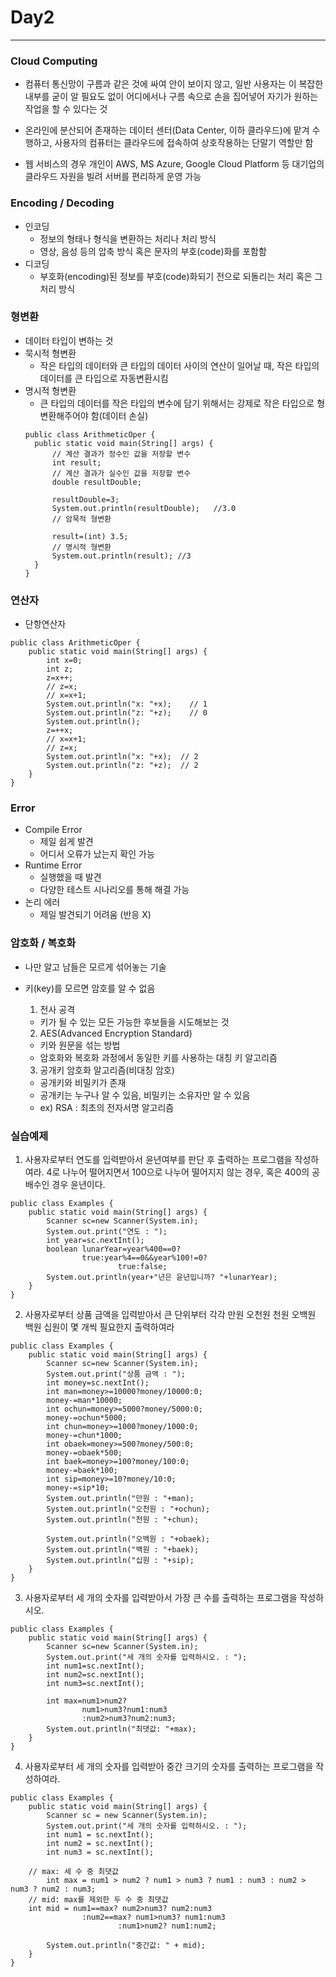 # Day2
---

### Cloud Computing
- 컴퓨터 통신망이 구름과 같은 것에 싸여 안이 보이지 않고, 일반 사용자는 이 복잡한 내부를 굳이 알 필요도 없이 어디에서나 구름 속으로 손을 집어넣어 자기가 원하는 작업을 할 수 있다는 것

- 온라인에 분산되어 존재하는 데이터 센터(Data Center, 이하 클라우드)에 맡겨 수행하고, 사용자의 컴퓨터는 클라우드에 접속하여 상호작용하는 단말기 역할만 함

- 웹 서비스의 경우 개인이 AWS, MS Azure, Google Cloud Platform 등 대기업의 클라우드 자원을 빌려 서버를 편리하게 운영 가능


### Encoding / Decoding
- 인코딩
  - 정보의 형태나 형식을 변환하는 처리나 처리 방식
  - 영상, 음성 등의 압축 방식 혹은 문자의 부호(code)화를 포함함
- 디코딩
  - 부호화(encoding)된 정보를 부호(code)화되기 전으로 되돌리는 처리 혹은 그 처리 방식


### 형변환
- 데이터 타입이 변하는 것
- 묵시적 형변환
  - 작은 타입의 데이터와 큰 타입의 데이터 사이의 연산이 일어날 때, 작은 타입의 데이터를 큰 타입으로 자동변환시킴
- 명시적 형변환
  - 큰 타입의 데이터를 작은 타입의 변수에 담기 위해서는 강제로 작은 타입으로 형변환해주어야 함(데이터 손실)
  ~~~
  public class ArithmeticOper {
  	public static void main(String[] args) {
  		// 계산 결과가 정수인 값을 저장할 변수
  		int result;
  		// 계산 결과가 실수인 값을 저장할 변수
  		double resultDouble;

  		resultDouble=3;
  		System.out.println(resultDouble);	//3.0
  		// 암묵적 형변환

  		result=(int) 3.5;
  		// 명시적 형변환
  		System.out.println(result);	//3
  	}
  }
  ~~~

### 연산자
- 단항연산자
~~~
public class ArithmeticOper {
	public static void main(String[] args) {
		int x=0;
		int z;
		z=x++;
		// z=x;
		// x=x+1;
		System.out.println("x: "+x);    // 1
		System.out.println("z: "+z);    // 0
		System.out.println();
		z=++x;
		// x=x+1;
		// z=x;
		System.out.println("x: "+x);  // 2
		System.out.println("z: "+z);  // 2
	}
}
~~~  

### Error
- Compile Error
  - 제일 쉽게 발견
  - 어디서 오류가 났는지 확인 가능
- Runtime Error
  - 실행했을 때 발견
  - 다양한 테스트 시나리오를 통해 해결 가능
- 논리 에러
  - 제일 발견되기 어려움 (반응 X)

### 암호화 / 복호화
- 나만 알고 남들은 모르게 섞어놓는 기술
- 키(key)를 모르면 암호를 알 수 없음

  1. 전사 공격
    - 키가 될 수 있는 모든 가능한 후보들을 시도해보는 것
  2. AES(Advanced Encryption Standard)
    - 키와 원문을 섞는 방법
    - 암호화와 복호화 과정에서 동일한 키를 사용하는 대칭 키 알고리즘
  3. 공개키 암호화 알고리즘(비대칭 암호)
    - 공개키와 비밀키가 존재
    - 공개키는 누구나 알 수 있음, 비밀키는 소유자만 알 수 있음
    - ex) RSA : 최초의 전자서명 알고리즘

### 실습예제
1. 사용자로부터 연도를 입력받아서 윤년여부를 판단 후 출력하는 프로그램을 작성하여라. 4로 나누어 떨어지면서 100으로 나누어 떨어지지 않는 경우, 혹은 400의 공배수인 경우 윤년이다.
~~~
public class Examples {
	public static void main(String[] args) {
		Scanner sc=new Scanner(System.in);
		System.out.print("연도 : ");
		int year=sc.nextInt();
		boolean lunarYear=year%400==0?
				true:year%4==0&&year%100!=0?
						true:false;
		System.out.println(year+"년은 윤년입니까? "+lunarYear);
	}
}
~~~

2. 사용자로부터 상품 금액을 입력받아서 큰 단위부터 각각 만원 오천원 천원 오백원 백원 십원이 몇 개씩 필요한지 출력하여라
~~~
public class Examples {
	public static void main(String[] args) {
		Scanner sc=new Scanner(System.in);
		System.out.print("상품 금액 : ");
		int money=sc.nextInt();
		int man=money>=10000?money/10000:0;
		money-=man*10000;
		int ochun=money>=5000?money/5000:0;
		money-=ochun*5000;
		int chun=money>=1000?money/1000:0;
		money-=chun*1000;
		int obaek=money>=500?money/500:0;
		money-=obaek*500;
		int baek=money>=100?money/100:0;
		money-=baek*100;
		int sip=money>=10?money/10:0;
		money-=sip*10;
		System.out.println("만원 : "+man);
		System.out.println("오천원 : "+ochun);
		System.out.println("천원 : "+chun);

		System.out.println("오백원 : "+obaek);
		System.out.println("백원 : "+baek);
		System.out.println("십원 : "+sip);
	}
}
~~~

3. 사용자로부터 세 개의 숫자를 입력받아서 가장 큰 수를 출력하는 프로그램을 작성하시오.
~~~
public class Examples {
	public static void main(String[] args) {
		Scanner sc=new Scanner(System.in);
		System.out.print("세 개의 숫자를 입력하시오. : ");
		int num1=sc.nextInt();
		int num2=sc.nextInt();
		int num3=sc.nextInt();

		int max=num1>num2?
				num1>num3?num1:num3
				:num2>num3?num2:num3;
		System.out.println("최댓값: "+max);
	}
}
~~~
4. 사용자로부터 세 개의 숫자를 입력받아 중간 크기의 숫자를 출력하는 프로그램을 작성하여라.
~~~
public class Examples {
	public static void main(String[] args) {
		Scanner sc = new Scanner(System.in);
		System.out.print("세 개의 숫자를 입력하시오. : ");
		int num1 = sc.nextInt();
		int num2 = sc.nextInt();
		int num3 = sc.nextInt();

    // max: 세 수 중 최댓값
		int max = num1 > num2 ? num1 > num3 ? num1 : num3 : num2 > num3 ? num2 : num3;
    // mid: max를 제외한 두 수 중 최댓값
    int mid = num1==max? num2>num3? num2:num3
				:num2==max? num1>num3? num1:num3
						:num1>num2? num1:num2;

		System.out.println("중간값: " + mid);
	}
}
~~~
